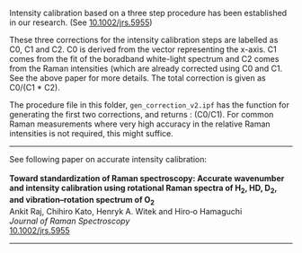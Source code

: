 
Intensity calibration based on a three step procedure has been established in our research. (See [10.1002/jrs.5955](https://onlinelibrary.wiley.com/doi/full/10.1002/jrs.5955))

These three corrections for the intensity calibration steps are labelled as C0, C1 and C2. C0 is derived from the vector representing the x-axis. C1 comes from the fit of the boradband white-light spectrum and C2 comes from the Raman intensities (which are 
already corrected using C0 and C1. See the above paper for more details.  The total correction is given as  C0/(C1 * C2).

The procedure file in this folder, `gen_correction_v2.ipf` has the function for generating the first two corrections, and returns : (C0/C1). For common Raman measurements where very high accuracy in the relative Raman 
intensities is not required, this might suffice.


----
See following paper on accurate intensity calibration:<br><br>
**Toward standardization of Raman spectroscopy: Accurate wavenumber and intensity calibration using rotational Raman spectra of H<sub>2</sub>, HD, D<sub>2</sub>, and vibration–rotation spectrum of O<sub>2</sub>**<br> 
Ankit Raj, Chihiro Kato, Henryk A. Witek and Hiro‐o Hamaguchi<br>
*Journal of Raman Spectroscopy*<br>
[10.1002/jrs.5955](https://onlinelibrary.wiley.com/doi/full/10.1002/jrs.5955)

----

